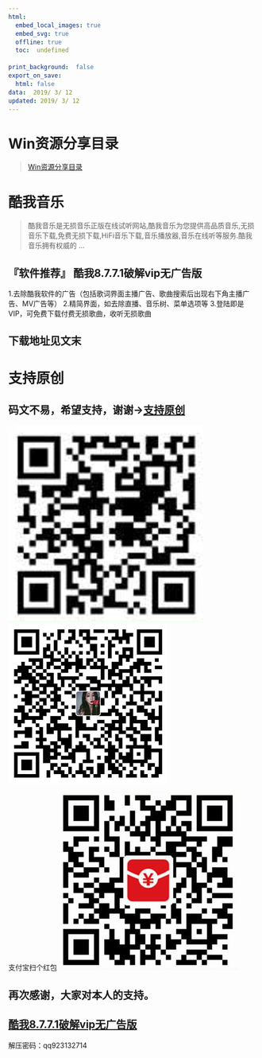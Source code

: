 ```yaml
---
html:
  embed_local_images: true
  embed_svg: true
  offline: true
  toc:  undefined

print_background:  false
export_on_save:
  html: false
data:  2019/ 3/ 12
updated: 2019/ 3/ 12
---
```


# Win资源分享目录

> [Win资源分享目录](https://blog.csdn.net/qq923132714/article/details/83108491 "Win资源分享目录")


# 酷我音乐

> 酷我音乐是无损音乐正版在线试听网站,酷我音乐为您提供高品质音乐,无损音乐下载,免费无损下载,HiFi音乐下载,音乐播放器,音乐在线听等服务.酷我音乐拥有权威的 ...

## 『软件推荐』 酷我8.7.7.1破解vip无广告版

1.去除酷我软件的广告（包括歌词界面主播广告、歌曲搜索后出现右下角主播广告、MV广告等）
2.精简界面，如去除直播、音乐树、菜单选项等
3.登陆即是VIP，可免费下载付费无损歌曲，收听无损歌曲

## 下载地址见文末

# 支持原创
## 码文不易，希望支持，谢谢->**[支持原创](http://blog.csdn.net/qq923132714/article/details/79399145)**
![微信支付](https://raw.githubusercontent.com/923132714/my_picture/master/blog/support/weixin.png)![微信支付](https://raw.githubusercontent.com/923132714/my_picture/master/blog/support/支付宝.png)

支付宝扫个红包
![支付宝扫个红包](https://raw.githubusercontent.com/923132714/my_picture/master/blog/support/扫码领红包.png "扫码领红包")

## 再次感谢，大家对本人的支持。



## [ 酷我8.7.7.1破解vip无广告版](http://u16848854.ctfile.net/fs/16848854-349936905 " 酷我8.7.7.1破解vip无广告版")

解压密码：qq923132714
